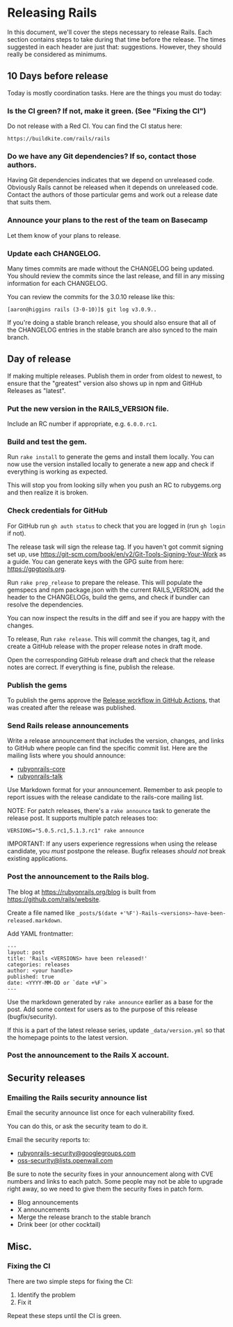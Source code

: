 # Releasing Rails

In this document, we'll cover the steps necessary to release Rails. Each
section contains steps to take during that time before the release. The times
suggested in each header are just that: suggestions. However, they should
really be considered as minimums.

## 10 Days before release

Today is mostly coordination tasks. Here are the things you must do today:

### Is the CI green? If not, make it green. (See "Fixing the CI")

Do not release with a Red CI. You can find the CI status here:

```
https://buildkite.com/rails/rails
```

### Do we have any Git dependencies? If so, contact those authors.

Having Git dependencies indicates that we depend on unreleased code.
Obviously Rails cannot be released when it depends on unreleased code.
Contact the authors of those particular gems and work out a release date that
suits them.

### Announce your plans to the rest of the team on Basecamp

Let them know of your plans to release.

### Update each CHANGELOG.

Many times commits are made without the CHANGELOG being updated. You should
review the commits since the last release, and fill in any missing information
for each CHANGELOG.

You can review the commits for the 3.0.10 release like this:

```
[aaron@higgins rails (3-0-10)]$ git log v3.0.9..
```

If you're doing a stable branch release, you should also ensure that all of
the CHANGELOG entries in the stable branch are also synced to the main
branch.

## Day of release

If making multiple releases. Publish them in order from oldest to newest, to
ensure that the "greatest" version also shows up in npm and GitHub Releases as
"latest".

### Put the new version in the RAILS_VERSION file.

Include an RC number if appropriate, e.g. `6.0.0.rc1`.

### Build and test the gem.

Run `rake install` to generate the gems and install them locally. You can now
use the version installed locally to generate a new app and check if everything
is working as expected.

This will stop you from looking silly when you push an RC to rubygems.org and
then realize it is broken.

### Check credentials for GitHub

For GitHub run `gh auth status` to check that you are logged in (run `gh login` if not).

The release task will sign the release tag. If you haven't got commit signing
set up, use https://git-scm.com/book/en/v2/Git-Tools-Signing-Your-Work as a
guide. You can generate keys with the GPG suite from here: https://gpgtools.org.

Run `rake prep_release` to prepare the release. This will populate the gemspecs and
npm package.json with the current RAILS_VERSION, add the header to the CHANGELOGs,
build the gems, and check if bundler can resolve the dependencies.

You can now inspect the results in the diff and see if you are happy with the
changes.

To release, Run `rake release`. This will commit the changes, tag it, and create a GitHub
release with the proper release notes in draft mode.

Open the corresponding GitHub release draft and check that the release notes
are correct. If everything is fine, publish the release.

### Publish the gems

To publish the gems approve the [Release workflow in GitHub Actions](https://github.com/rails/rails/actions/workflows/release.yml),
that was created after the release was published.

### Send Rails release announcements

Write a release announcement that includes the version, changes, and links to
GitHub where people can find the specific commit list. Here are the mailing
lists where you should announce:

* [rubyonrails-core](https://discuss.rubyonrails.org/c/rubyonrails-core)
* [rubyonrails-talk](https://discuss.rubyonrails.org/c/rubyonrails-talk)

Use Markdown format for your announcement. Remember to ask people to report
issues with the release candidate to the rails-core mailing list.

NOTE: For patch releases, there's a `rake announce` task to generate the release
post. It supports multiple patch releases too:

```
VERSIONS="5.0.5.rc1,5.1.3.rc1" rake announce
```

IMPORTANT: If any users experience regressions when using the release
candidate, you *must* postpone the release. Bugfix releases *should not*
break existing applications.

### Post the announcement to the Rails blog.

The blog at https://rubyonrails.org/blog is built from
https://github.com/rails/website.

Create a file named like
`_posts/$(date +'%F')-Rails-<versions>-have-been-released.markdown`.

Add YAML frontmatter:
```
---
layout: post
title: 'Rails <VERSIONS> have been released!'
categories: releases
author: <your handle>
published: true
date: <YYYY-MM-DD or `date +%F`>
---
```

Use the markdown generated by `rake announce` earlier as a base for the post.
Add some context for users as to the purpose of this release (bugfix/security).

If this is a part of the latest release series, update `_data/version.yml` so
that the homepage points to the latest version.

### Post the announcement to the Rails X account.

## Security releases

### Emailing the Rails security announce list

Email the security announce list once for each vulnerability fixed.

You can do this, or ask the security team to do it.

Email the security reports to:

* rubyonrails-security@googlegroups.com
* oss-security@lists.openwall.com

Be sure to note the security fixes in your announcement along with CVE numbers
and links to each patch. Some people may not be able to upgrade right away,
so we need to give them the security fixes in patch form.

* Blog announcements
* X announcements
* Merge the release branch to the stable branch
* Drink beer (or other cocktail)

## Misc.

### Fixing the CI

There are two simple steps for fixing the CI:

1. Identify the problem
2. Fix it

Repeat these steps until the CI is green.
